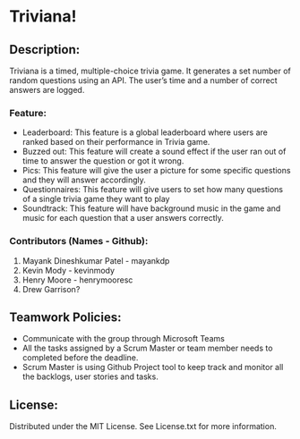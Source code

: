 # Triviana!

## Description:

Triviana is a timed, multiple-choice trivia game. It generates a set number of random questions using an API. The user’s time and a number of correct answers are logged. 

### Feature: 

- Leaderboard: This feature is a global leaderboard where users are ranked based on their performance in Trivia game.
- Buzzed out: This feature will create a sound effect if the user ran out of time to answer the question or got it wrong.
- Pics: This feature will give the user a picture for some specific questions and they will answer accordingly.
- Questionnaires: This feature will give users to set how many questions of a single trivia game they want to play
- Soundtrack: This feature will have background music in the game and music for each question that a user answers correctly. 

### Contributors (Names - Github):

1. Mayank Dineshkumar Patel - mayankdp
2. Kevin Mody - kevinmody
3. Henry Moore - henrymooresc
4. Drew Garrison?

## Teamwork Policies:

- Communicate with the group through Microsoft Teams
- All the tasks assigned by a Scrum Master or team member needs to completed before the deadline. 
- Scrum Master is using Github Project tool to keep track and monitor all the backlogs, user stories and tasks. 

## License:

Distributed under the MIT License. See License.txt for more information.
